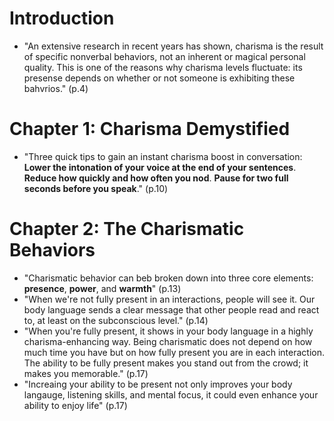 # Introduction

* "An extensive research in recent years has shown, charisma is the result of specific nonverbal behaviors, not an inherent or magical personal quality. This is one of the reasons why charisma levels fluctuate: its presense depends on whether or not someone is exhibiting these bahvrios." (p.4)

# Chapter 1: Charisma Demystified

* "Three quick tips to gain an instant charisma boost in conversation: **Lower the intonation of your voice at the end of your sentences**. **Reduce how quickly and how often you nod**. **Pause for two full seconds before you speak**." (p.10)

# Chapter 2: The Charismatic Behaviors

* "Charismatic behavior can beb broken down into three core elements: **presence**, **power**, and **warmth**" (p.13)
* "When we're not fully present in an interactions, people will see it. Our body language sends a clear message that other people read and react to, at least on the subconscious level." (p.14)
* "When you're fully present, it shows in your body language in a highly charisma-enhancing way. Being charismatic does not depend on how much time you have but on how fully present you are in each interaction. The ability to be fully present makes you stand out from the crowd; it makes you memorable." (p.17)
* "Increaing your ability to be present not only improves your body langauge, listening skills, and mental focus, it could even enhance your ability to enjoy life" (p.17)
